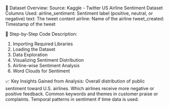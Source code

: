 📂 Dataset Overview:
Source: Kaggle - Twitter US Airline Sentiment Dataset
Columns Used:
airline_sentiment: Sentiment label (positive, neutral, or negative)
text: The tweet content
airline: Name of the airline
tweet_created: Timestamp of the tweet

🧩 Step-by-Step Code Description:
1. Importing Required Libraries
2. Loading the Dataset
3. Data Exploration
4. Visualizing Sentiment Distribution
5. Airline-wise Sentiment Analysis
6. Word Clouds for Sentiment

📈 Key Insights Gained from Analysis:
Overall distribution of public sentiment toward U.S. airlines.
Which airlines receive more negative or positive feedback.
Common keywords and themes in customer praise or complaints.
Temporal patterns in sentiment if time data is used.
